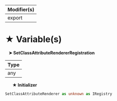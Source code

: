 | Modifier(s)                            |
|----------------------------------------|
| export |

# &#9733; Variable(s)

&nbsp;&nbsp; **&#10148; SetClassAttributeRendererRegistration**

| Type                        |
|-----------------------------|
| any |

&nbsp;&nbsp;&nbsp;&nbsp;&nbsp; **&#9733; Initializer**

```ts
SetClassAttributeRenderer as unknown as IRegistry
```